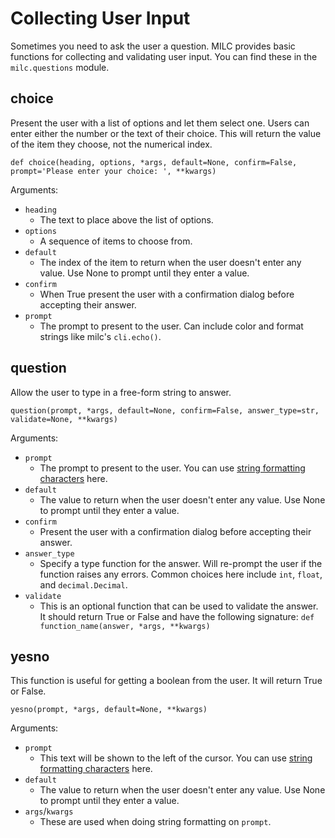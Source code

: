 # Collecting User Input

Sometimes you need to ask the user a question. MILC provides basic functions for collecting and validating user input. You can find these in the `milc.questions` module.

## choice

Present the user with a list of options and let them select one. Users can enter either the number or the text of their choice. This will return the value of the item they choose, not the numerical index.

    def choice(heading, options, *args, default=None, confirm=False, prompt='Please enter your choice: ', **kwargs)

Arguments:

* `heading`
    * The text to place above the list of options.
* `options`
    * A sequence of items to choose from.
* `default`
    * The index of the item to return when the user doesn't enter any value. Use None to prompt until they enter a value.
* `confirm`
    * When True present the user with a confirmation dialog before accepting their answer.
* `prompt`
    * The prompt to present to the user. Can include color and format strings like milc's `cli.echo()`.

## question

Allow the user to type in a free-form string to answer.

    question(prompt, *args, default=None, confirm=False, answer_type=str, validate=None, **kwargs)

Arguments:

* `prompt`
    * The prompt to present to the user. You can use [string formatting characters](https://docs.python.org/3/library/stdtypes.html#printf-style-string-formatting) here.
* `default`
    * The value to return when the user doesn't enter any value. Use None to prompt until they enter a value.
* `confirm`
    * Present the user with a confirmation dialog before accepting their answer.
* `answer_type`
    * Specify a type function for the answer. Will re-prompt the user if the function raises any errors. Common choices here include `int`, `float`, and `decimal.Decimal`.
* `validate`
    * This is an optional function that can be used to validate the answer. It should return True or False and have the following signature: `def function_name(answer, *args, **kwargs)`

## yesno

This function is useful for getting a boolean from the user. It will return True or False.

    yesno(prompt, *args, default=None, **kwargs)

Arguments:

* `prompt`
    * This text will be shown to the left of the cursor. You can use [string formatting characters](https://docs.python.org/3/library/stdtypes.html#printf-style-string-formatting) here.
* `default`
    * The value to return when the user doesn't enter any value. Use None to prompt until they enter a value.
* `args`/`kwargs`
    * These are used when doing string formatting on `prompt`.
